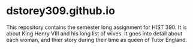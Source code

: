 # dstorey309.github.io
This repository contains the semester long assignment for HIST 390. It is about King Henry VIII and his long list of wives. It goes into detail about each woman, and thier story during their time as queen of Tutor England. 

